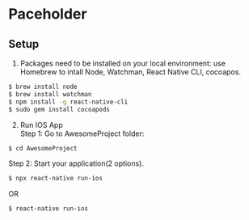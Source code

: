 # Paceholder

## Setup
1. Packages need to be installed on your local environment: use Homebrew to intall Node, Watchman, React Native CLI, cocoapos.
```bash
$ brew install node
$ brew install watchman
$ npm install -g react-native-cli
$ sudo gem install cocoapods
```

2. Run IOS App \
Step 1: Go to AwesomeProject folder:
```bash
$ cd AwesomeProject 
```
Step 2: Start your application(2 options). 
```bash
$ npx react-native run-ios 
```
OR 
```bash
$ react-native run-ios
```
